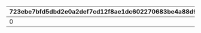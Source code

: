 |723ebe7bfd5dbd2e0a2def7cd12f8ae1dc602270683be4a88d90ad1df9f1cc41|3e473b832506fc501fb27732e0c86c7d29a526fecd8ba5be567b00f65060ca19|640b2459caa9994da138dc373c546d108f3e705faeb868dd7aa25b48cc660c6c|3c09b4b7a59bc4196636675d8ea2bd6e13e23a6c246828d9862e2c9e794e03b3|a08d482ba9c44a296d06689c74bf4e2ce7ea2fdf2d775e4265c809057d78dd8e|f09568f2b7a512e961efc800656cd512fde191b296b2d510d58b58ff4ac6c9f3|96f4fa7fed6e373b30277f744ee7a6cfe1b4cc18c65e7c820d06209b2e482d15|dc941279475a27949dcf3b782f867e767c59c95db3b163b5257159b66f54cf5c|070406f6673e7e79b92a9f621dbe882ed086286da9377dce1e415c11962d30e0|ee94327087f495352fcf90ec405b77852fa42a5924e5c90ef097b2e9a4ab75df|0c158fba5a74e2b5013a1f5041dbad2dec2f4c50b3b9f31e67243887c7fef462|241b076eba764206177b2826ad6ac840bc8453a6dc7975f1579ce9fbc097daef|ab75182af70d0c57207af20ebf9589d94c2d30c931353c95524370e6f5294255|5adf13097fcfdec454d615980ea021717a0c6510c4e8f68fdfd917188515976c|bbadc64a66f20fb5dc7d2710bd70141c5f9c588fa38347accc1b8da2c45ff5eb|33cfff245f40cdf908396610ceb7149a2f0442f1c480f081cdf201833b656994|7c10adaa89d50ee92bbab38cc90609cc6d3c0d3a32d6ed649197cea83ee263c0|
| --- | --- | --- | --- | --- | --- | --- | --- | --- | --- | --- | --- | --- | --- | --- | --- | --- |
|0|0|0|2|90003|1|10|0|0|5|0|0|0|0|0|0|0|